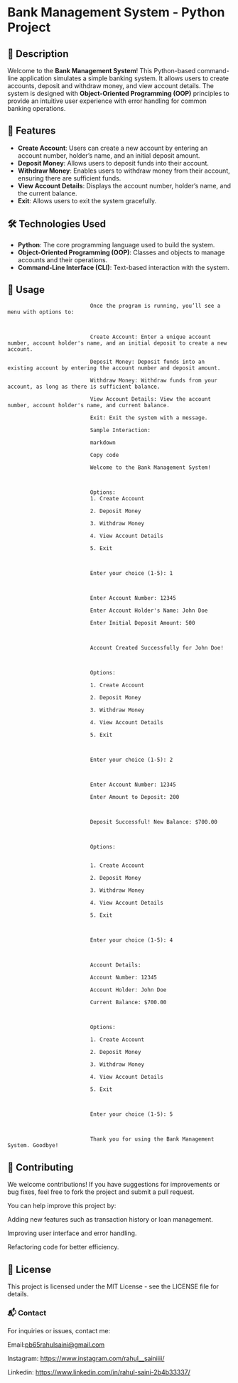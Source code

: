 # Bank Management System - Python Project

## 📜 Description
Welcome to the **Bank Management System**! This Python-based command-line application simulates a simple banking system. It allows users to create accounts, deposit and withdraw money, and view account details. The system is designed with **Object-Oriented Programming (OOP)** principles to provide an intuitive user experience with error handling for common banking operations.

## 🚀 Features
- **Create Account**: Users can create a new account by entering an account number, holder’s name, and an initial deposit amount.
- **Deposit Money**: Allows users to deposit funds into their account.
- **Withdraw Money**: Enables users to withdraw money from their account, ensuring there are sufficient funds.
- **View Account Details**: Displays the account number, holder’s name, and the current balance.
- **Exit**: Allows users to exit the system gracefully.

## 🛠️ Technologies Used
- **Python**: The core programming language used to build the system.
- **Object-Oriented Programming (OOP)**: Classes and objects to manage accounts and their operations.
- **Command-Line Interface (CLI)**: Text-based interaction with the system.

## 🧳 Usage
                              
                              Once the program is running, you’ll see a menu with options to:
                              
                              
                              
                              Create Account: Enter a unique account number, account holder's name, and an initial deposit to create a new account.
                              
                              Deposit Money: Deposit funds into an existing account by entering the account number and deposit amount.
                              
                              Withdraw Money: Withdraw funds from your account, as long as there is sufficient balance.
                              
                              View Account Details: View the account number, account holder's name, and current balance.
                              
                              Exit: Exit the system with a message.
                              
                              Sample Interaction:
                              
                              markdown
                              
                              Copy code
                              
                              Welcome to the Bank Management System!
                              
                              
                              
                              Options:
                              1. Create Account
                              
                              2. Deposit Money
                              
                              3. Withdraw Money
                              
                              4. View Account Details
                              
                              5. Exit
                              
                              
                              
                              Enter your choice (1-5): 1
                              
                              
                              
                              Enter Account Number: 12345
                              
                              Enter Account Holder's Name: John Doe
                              
                              Enter Initial Deposit Amount: 500
                              
                              
                              
                              Account Created Successfully for John Doe!
                              
                              
                              
                              Options:
                              
                              1. Create Account
                              
                              2. Deposit Money
                              
                              3. Withdraw Money
                              
                              4. View Account Details
                              
                              5. Exit
                              
                              
                              
                              Enter your choice (1-5): 2
                              
                              
                              
                              Enter Account Number: 12345
                              
                              Enter Amount to Deposit: 200
                              
                              
                              
                              Deposit Successful! New Balance: $700.00
                              
                              
                              
                              Options:
                              
                              
                              1. Create Account
                              
                              2. Deposit Money
                              
                              3. Withdraw Money
                              
                              4. View Account Details
                              
                              5. Exit
                              
                              
                              
                              Enter your choice (1-5): 4
                              
                              
                              
                              Account Details:
                              
                              Account Number: 12345
                              
                              Account Holder: John Doe
                              
                              Current Balance: $700.00
                              
                              
                              
                              Options:
                              
                              1. Create Account
                              
                              2. Deposit Money
                              
                              3. Withdraw Money
                              
                              4. View Account Details
                              
                              5. Exit
                              
                              
                              
                              Enter your choice (1-5): 5
                              
                              
                              
                              Thank you for using the Bank Management System. Goodbye!

## 🔄 Contributing

We welcome contributions! If you have suggestions for improvements or bug fixes, feel free to fork the project and submit a pull request.



You can help improve this project by:


Adding new features such as transaction history or loan management.

Improving user interface and error handling.

Refactoring code for better efficiency.

## 📝 License

This project is licensed under the MIT License - see the LICENSE file for details.


### 📬 Contact

For inquiries or issues, contact me:


Email:pb65rahulsaini@gmail.com

Instagram: https://www.instagram.com/rahul__sainiiii/

Linkedin: https://www.linkedin.com/in/rahul-saini-2b4b33337/











